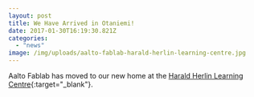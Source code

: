 ```yaml
---
layout: post
title: We Have Arrived in Otaniemi!
date: 2017-01-30T16:19:30.821Z
categories:
  - "news"
image: /img/uploads/aalto-fablab-harald-herlin-learning-centre.jpg
---
```


Aalto Fablab has moved to our new home at the [Harald Herlin Learning Centre](http://lib.aalto.fi/en/){:target="_blank"}.
